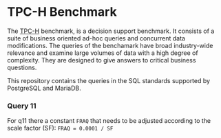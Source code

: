 # TPC-H Benchmark
The [TPC-H](http://www.tpc.org/tpch/) benchmark, is a decision support benchmark. It consists of a suite of business oriented ad-hoc queries and concurrent data modifications. The queries of the benchamark have broad industry-wide relevance and examine large volumes of data with a high degree of complexity. They are designed to give answers to critical business questions.

This repository contains the queries in the SQL standards supported by PostgreSQL and MariaDB.

### Query 11
For q11 there a constant `FRAQ` that needs to be adjusted according to the scale factor (SF): `FRAQ = 0.0001 / SF`
